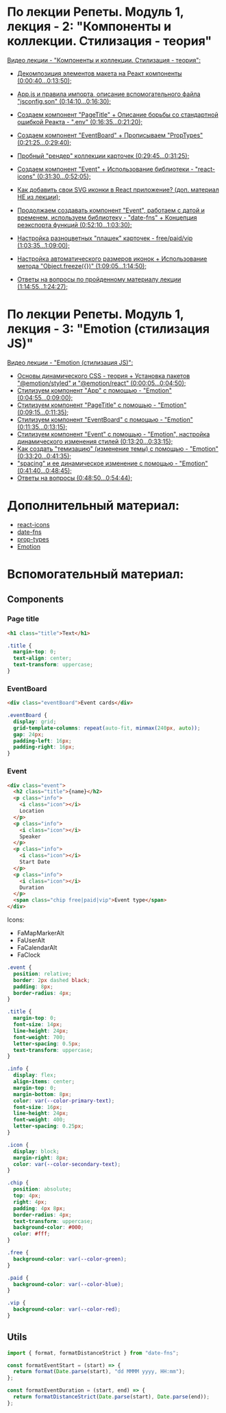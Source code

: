 # По лекции Репеты. Модуль 1, лекция - 2: "Компоненты и коллекции. Стилизация - теория"

[Видео лекции - "Компоненты и коллекции. Стилизация - теория":](https://www.youtube.com/watch?v=XRs3v6pNOH8&t=0s)

- [Декомпозиция элементов макета на Реакт компоненты (0:00:40...0:13:50);](https://www.youtube.com/watch?v=XRs3v6pNOH8&t=40s)
- [App.js и правила импорта, описание вспомогательного файла "jsconfig.son" (0:14:10...0:16:30);](https://www.youtube.com/watch?v=XRs3v6pNOH8&t=850s)
- [Создаем компонент "PageTitle" + Описание борьбы со стандартной ошибкой Реакта - ".env" (0:16:35...0:21:20);](https://www.youtube.com/watch?v=XRs3v6pNOH8&t=995s)
- [Создаем компонент "EventBoard" + Прописываем "PropTypes" (0:21:25...0:29:40);](https://www.youtube.com/watch?v=XRs3v6pNOH8&t=1285s)
- [Пробный "рендер" коллекции карточек (0:29:45...0:31:25);](https://www.youtube.com/watch?v=XRs3v6pNOH8&t=1785s)
- [Создаем компонент "Event" + Использование библиотеки - "react-icons" (0:31:30...0:52:05);](https://www.youtube.com/watch?v=XRs3v6pNOH8&t=1890s)

- [Как добавить свои SVG иконки в React приложение? (доп. материал НЕ из лекции);](https://www.youtube.com/watch?v=pRpaDlqhiT8)

- [Продолжаем создавать компонент "Event", работаем с датой и временем, используем библиотеку - "date-fns" + Концепция реэкспорта функций (0:52:10...1:03:30);](https://www.youtube.com/watch?v=XRs3v6pNOH8&t=3130s)
- [Настройка разноцветных "плашек" карточек - free/paid/vip (1:03:35...1:09:00);](https://www.youtube.com/watch?v=XRs3v6pNOH8&t=3815s)
- [Настройка автоматического размеров иконок + Использование метода "Object.freeze({})" (1:09:05...1:14:50);](https://www.youtube.com/watch?v=XRs3v6pNOH8&t=4145s)
- [Ответы на вопросы по пройденному материалу лекции (1:14:55...1:24:27);](https://www.youtube.com/watch?v=XRs3v6pNOH8&t=4495s)

# По лекции Репеты. Модуль 1, лекция - 3: "Emotion (стилизация JS)"

[Видео лекции - "Emotion (стилизация JS)":](https://www.youtube.com/watch?v=S9-zFqxeEr8&t=0s)

- [Основы динамического CSS - теория + Установка пакетов "@emotion/styled" и "@emotion/react" (0:00:05...0:04:50);](https://www.youtube.com/watch?v=S9-zFqxeEr8&t=5s)
- [Стилизуем компонент "App" с помощью - "Emotion" (0:04:55...0:09:00);](https://www.youtube.com/watch?v=S9-zFqxeEr8&t=295s)
- [Стилизуем компонент "PageTitle" с помощью - "Emotion" (0:09:15...0:11:35);](https://www.youtube.com/watch?v=S9-zFqxeEr8&t=555s)
- [Стилизуем компонент "EventBoard" с помощью - "Emotion" (0:11:35...0:13:15);](https://www.youtube.com/watch?v=S9-zFqxeEr8&t=695s)
- [Стилизуем компонент "Event" с помощью - "Emotion", настройка динамического изменения стилей (0:13:20...0:33:15);](https://www.youtube.com/watch?v=S9-zFqxeEr8&t=800s)
- [Как создать "темизацию" (изменение темы) с помощью - "Emotion" (0:33:20...0:41:35);](https://www.youtube.com/watch?v=S9-zFqxeEr8&t=2000s)
- ["spacing" и ее динамическое изменение с помощью - "Emotion" (0:41:40...0:48:45);](https://www.youtube.com/watch?v=S9-zFqxeEr8&t=2500s)
- [Ответы на вопросы (0:48:50...0:54:44);](https://www.youtube.com/watch?v=S9-zFqxeEr8&t=2930s)

# Дополнительный материал:

- [react-icons](https://react-icons.github.io/react-icons/)
- [date-fns](https://date-fns.org/)
- [prop-types](https://www.npmjs.com/package/prop-types)
- [Emotion](https://emotion.sh/docs/introduction)

# Вспомогательный материал:

## Components

### Page title

```html
<h1 class="title">Text</h1>
```

```css
.title {
  margin-top: 0;
  text-align: center;
  text-transform: uppercase;
}
```

### EventBoard

```html
<div class="eventBoard">Event cards</div>
```

```css
.eventBoard {
  display: grid;
  grid-template-columns: repeat(auto-fit, minmax(240px, auto));
  gap: 24px;
  padding-left: 16px;
  padding-right: 16px;
}
```

### Event

```html
<div class="event">
  <h2 class="title">{name}</h2>
  <p class="info">
    <i class="icon"></i>
    Location
  </p>
  <p class="info">
    <i class="icon"></i>
    Speaker
  </p>
  <p class="info">
    <i class="icon"></i>
    Start Date
  </p>
  <p class="info">
    <i class="icon"></i>
    Duration
  </p>
  <span class="chip free|paid|vip">Event type</span>
</div>
```

Icons:

- FaMapMarkerAlt
- FaUserAlt
- FaCalendarAlt
- FaClock

```css
.event {
  position: relative;
  border: 2px dashed black;
  padding: 8px;
  border-radius: 4px;
}

.title {
  margin-top: 0;
  font-size: 14px;
  line-height: 24px;
  font-weight: 700;
  letter-spacing: 0.5px;
  text-transform: uppercase;
}

.info {
  display: flex;
  align-items: center;
  margin-top: 0;
  margin-bottom: 8px;
  color: var(--color-primary-text);
  font-size: 16px;
  line-height: 24px;
  font-weight: 400;
  letter-spacing: 0.25px;
}

.icon {
  display: block;
  margin-right: 8px;
  color: var(--color-secondary-text);
}

.chip {
  position: absolute;
  top: 4px;
  right: 4px;
  padding: 4px 8px;
  border-radius: 4px;
  text-transform: uppercase;
  background-color: #000;
  color: #fff;
}

.free {
  background-color: var(--color-green);
}

.paid {
  background-color: var(--color-blue);
}

.vip {
  background-color: var(--color-red);
}
```

## Utils

```js
import { format, formatDistanceStrict } from "date-fns";

const formatEventStart = (start) => {
  return format(Date.parse(start), "dd MMMM yyyy, HH:mm");
};

const formatEventDuration = (start, end) => {
  return formatDistanceStrict(Date.parse(start), Date.parse(end));
};
```
